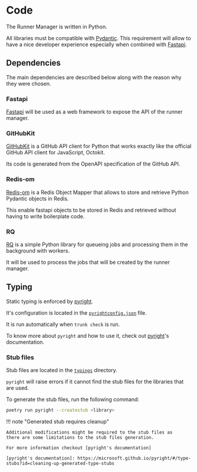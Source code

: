 # Code

The Runner Manager is written in Python.

All libraries must be compatible with [Pydantic](https://docs.pydantic.dev/).
This requirement will allow to have a nice developer experience
especially when combined with [Fastapi](#fastapi).

## Dependencies

The main dependencies are described below along with the reason why they were chosen.

### Fastapi

[Fastapi](https://fastapi.tiangolo.com/) will be used as a web framework to
expose the API of the runner manager.

### GitHubKit

[GitHubKit](https://github.com/yanyongyu/githubkit) is a GitHub API client for
Python that works exactly like the official GitHub API client for JavaScript, Octokit.

Its code is generated from the OpenAPI specification of the GitHub API.

### Redis-om

[Redis-om](https://github.com/redis/redis-om-python) is a Redis Object Mapper
that allows to store and retrieve Python Pydantic objects in Redis.

This enable fastapi objects to be stored in Redis and retrieved
without having to write boilerplate code.

### RQ

[RQ](https://python-rq.org/) is a simple Python library for queueing jobs and
processing them in the background with workers.

It will be used to process the jobs that will be created by the runner manager.

## Typing

Static typing is enforced by [pyright].

It's configuration is located in the [`pyrightconfig.json`] file.

It is run automatically when `trunk check` is run.

To know more about `pyright` and how to use it,
check out [pyright]'s documentation.

### Stub files

Stub files are located in the [`typings`] directory.

`pyright` will raise errors if it cannot find the stub files for the libraries
that are used.

To generate the stub files, run the following command:

```bash
poetry run pyright --createstub <library>
```

!!! note "Generated stub requires cleanup"

    Additional modifications might be required to the stub files as
    there are some limitations to the stub files generation.

    For more information checkout [pyright's documentation]

    [pyright's documentation]: https://microsoft.github.io/pyright/#/type-stubs?id=cleaning-up-generated-type-stubs

[`typings`]: https://github.com/scality/runner-manager/tree/main/typings
[`pyrightconfig.json`]: https://github.com/scality/runner-manager/blob/main/pyrightconfig.json
[pyright]: https://microsoft.github.io/pyright/
